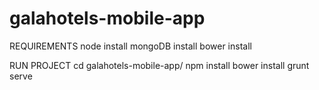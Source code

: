 # galahotels-mobile-app

REQUIREMENTS
node install
mongoDB install
bower install

RUN PROJECT
cd galahotels-mobile-app/
npm install
bower install
grunt serve
